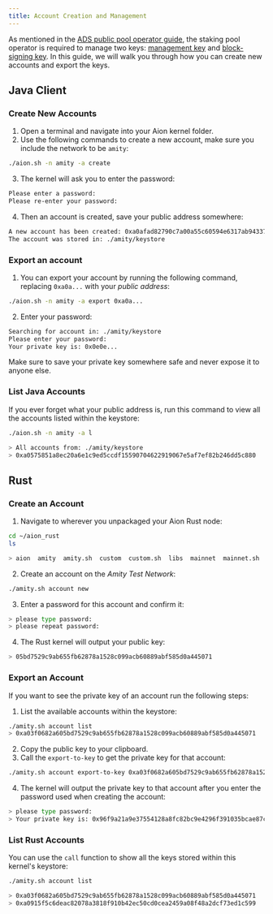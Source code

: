 ```yaml
---
title: Account Creation and Management
---
```


As mentioned in the [ADS public pool operator guide](/stake/public-pools/pool-operator-guide), the staking pool operator is required to manage two keys: [management key](/stake/public-pools/pool-operator-guide#management-key-cold-key) and [block-signing key](/stake/public-pools/pool-operator-guide#block-signing-key-hotkey). In this guide, we will walk you through how you can create new accounts and export the keys.

## Java Client

### Create New Accounts

1. Open a terminal and navigate into your Aion kernel folder.
2. Use the following commands to create a new account, make sure you include the network to be `amity`:

```bash
./aion.sh -n amity -a create
```

3. The kernel will ask you to enter the password:

```bash
Please enter a password:
Please re-enter your password:
```

4. Then an account is created, save your public address somewhere:

```bash
A new account has been created: 0xa0afad82790c7a00a55c60594e6317ab94337aa0580c6e2282444d83d95922b5
The account was stored in: ./amity/keystore
```

### Export an account

1. You can export your account by running the following command, replacing `0xa0a...` with your _public address_:

```bash
./aion.sh -n amity -a export 0xa0a...
```

2. Enter your password:

```bash
Searching for account in: ./amity/keystore
Please enter your password:
Your private key is: 0x0e0e...
```

Make sure to save your private key somewhere safe and never expose it to anyone else.

### List Java Accounts

If you ever forget what your public address is, run this command to view all the accounts listed within the keystore:

```bash
./aion.sh -n amity -a l

> All accounts from: ./amity/keystore
> 0xa0575851a8ec20a6e1c9ed5ccdf15590704622919067e5af7ef82b246dd5c880
```

## Rust

### Create an Account

1. Navigate to wherever you unpackaged your Aion Rust node:

```bash
cd ~/aion_rust
ls

> aion  amity  amity.sh  custom  custom.sh  libs  mainnet  mainnet.sh  mastery  mastery.sh
```

2. Create an account on the _Amity Test Network_:

```bash
./amity.sh account new
```

3. Enter a password for this account and confirm it:

```bash
> please type password:
> please repeat password:
```

4. The Rust kernel will output your public key:

```bash
> 05bd7529c9ab655fb62878a1528c099acb60889abf585d0a445071
```

### Export an Account

If you want to see the private key of an account run the following steps:

1. List the available accounts within the keystore:

```bash
./amity.sh account list
> 0xa03f0682a605bd7529c9ab655fb62878a1528c099acb60889abf585d0a445071
```

2. Copy the public key to your clipboard.
3. Call the `export-to-key` to get the private key for that account:

```bash
./amity.sh account export-to-key 0xa03f0682a605bd7529c9ab655fb62878a1528c099acb60889abf585d0a445071
```

4. The kernel will output the private key to that account after you enter the password used when creating the account:

```bash
> please type password:
> Your private key is: 0x96f9a21a9e37554128a8fc82bc9e4296f391035bcae87c3a8205a206ffaccf434c6ec723a7b30f6161aa836dc833ecfff93ff5dfbad5cfb8d106112239824de9
```

### List Rust Accounts

You can use the `call` function to show all the keys stored within this kernel's keystore:

```bash
./amity.sh account list

> 0xa03f0682a605bd7529c9ab655fb62878a1528c099acb60889abf585d0a445071
> 0xa0915f5c6deac82078a3818f910b42ec50cd0cea2459a08f48a2dcf73ed1c599
```
